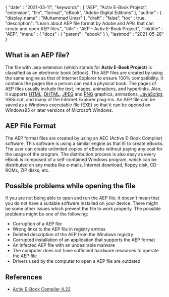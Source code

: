{
  "date" : "2021-03-11",
  "keywords" : [ "AEP", "Activ E-Book Project", "extension", "file", "format", "eBook", "Adobe Digital Editions" ],
  "author" : {
    "display_name" : "Muhammad Umar"
  },
  "draft" : "false",
  "toc" : true,
  "description": "Learn about AEP file format by Adobe and APIs that can create and open AEP files.",
  "title" : "AEP - Activ E-Book Project",
  "linktitle" : "AEP",
  "menu" : {
    "docs" : {
      "parent" : "ebook"
    }
  },
  "lastmod" : "2021-05-28"
}

## What is an AEP file? ##

The file with .aep extension (which stands for **Activ E-Book Project**) is classified as an electronic book (eBook). The AEP files are created by using the same engine as that of Internet Explorer to ensure 100% compatibility. It contains the pages like a person can read a physical book. The pages of AEP files usually include the text, images, animations, and hyperlinks. Also, it supports [HTML](/web/html/), [DHTML](/web/dhtml/), [JPEG](/image/jpeg/) and [PNG](/image/png/) graphics, animations, [JavaScript](/web/js/), VBScript, and many of the Internet Explorer plug-ins. An AEP file can be saved as a Windows executable file (EXE) so that it can be opened on Windows95 or later versions of Microsoft Windows.
 

## AEP File Format ##

The AEP format files are created by using an AEC (Active E-Book Compiler) software. This software is using a similar engine as that IE to create eBooks. The user can create unlimited copies of eBooks without paying any cost for the usage of the program. The distribution process is also easy as every eBook is composed of a self-contained Windows program, which can be distributed on any media like e-mails, Internet download, floppy disk, CD-ROMs, ZIP disks, etc.

## Possible problems while opening the file

If you are not being able to open and run the AEP file; it doesn't mean that you do not have a suitable software installed on your device. There might be some other issues which prevent the file to work properly. The possible problems might be one of the following:

- Corruption of a AEP file
- Wrong links to the AEP file in registry entries
- Deleted description of the AEP from the Windows registry
- Corrupted installation of an application that supports the AEP format
- An infected AEP file with an undesirable malware
- The computer does not have sufficient hardware resources to operate the AEP file
- Drivers used by the computer to open a AEP file are outdated

## References

* [Activ E-Book Compiler 4.22](https://activ-e-book-compiler.software.informer.com/)

